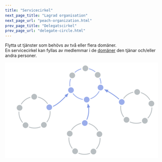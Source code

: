 ```yaml
---
title: "Servicecirkel"
next_page_title: "Lagrad organisation"
next_page_url: "peach-organization.html"
prev_page_title: "Delegatscirkel"
prev_page_url: "delegate-circle.html"
---
```



<div class="card summary"><div class="card-body">Flytta ut tjänster som behövs av två eller flera domäner.
</div></div>
En servicecirkel kan fyllas av medlemmar i de <a href="glossary.html#entry-domain" class="glossary-tooltip" data-toggle="tooltip" title="Domän: Ett tydligt urskiljbart område av inflytande, aktivitet och beslutsfattande inom en organisation.">domäner</a> den tjänar och/eller andra personer.

![Servicecirkel](img/structural-patterns/service-circle.png)